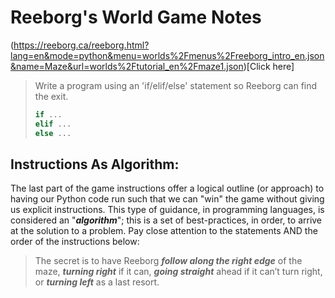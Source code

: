 # Reeborg's World Game Notes
(https://reeborg.ca/reeborg.html?lang=en&mode=python&menu=worlds%2Fmenus%2Freeborg_intro_en.json&name=Maze&url=worlds%2Ftutorial_en%2Fmaze1.json)[Click here]

>Write a program using an 'if/elif/else' statement so Reeborg can find the exit.
>```python
>if ...
>elif ...
>else ...
>```


## Instructions As Algorithm:
The last part of the game instructions offer a logical outline (or approach)
to having our Python code run such that we can "win" the game without giving
us explicit instructions. This type of guidance, in programming languages, is
considered an "***algorithm***"; this is a set of best-practices, in order, to arrive
at the solution to a problem. Pay close attention to the statements AND the order
of the instructions below:

>The secret is to have Reeborg ***follow along the right edge*** of the maze, ***turning right*** if it can, ***going straight*** ahead if it can’t turn right, or ***turning left*** as a last resort.